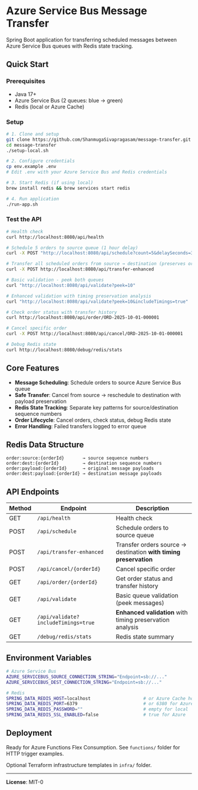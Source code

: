 # Azure Service Bus Message Transfer

Spring Boot application for transferring scheduled messages between Azure Service Bus queues with Redis state tracking.

## Quick Start

### Prerequisites
- Java 17+
- Azure Service Bus (2 queues: blue → green)
- Redis (local or Azure Cache)

### Setup
```bash
# 1. Clone and setup
git clone https://github.com/ShanmugaSivapragasam/message-transfer.git
cd message-transfer
./setup-local.sh

# 2. Configure credentials
cp env.example .env
# Edit .env with your Azure Service Bus and Redis credentials

# 3. Start Redis (if using local)
brew install redis && brew services start redis

# 4. Run application
./run-app.sh
```

### Test the API
```bash
# Health check
curl http://localhost:8080/api/health

# Schedule 5 orders to source queue (1 hour delay)
curl -X POST "http://localhost:8080/api/schedule?count=5&delaySeconds=3600"

# Transfer all scheduled orders from source → destination (preserves original timing)
curl -X POST http://localhost:8080/api/transfer-enhanced

# Basic validation - peek both queues
curl "http://localhost:8080/api/validate?peek=10"

# Enhanced validation with timing preservation analysis
curl "http://localhost:8080/api/validate?peek=10&includeTimings=true"

# Check order status with transfer history
curl http://localhost:8080/api/order/ORD-2025-10-01-000001

# Cancel specific order
curl -X POST http://localhost:8080/api/cancel/ORD-2025-10-01-000001

# Debug Redis state
curl http://localhost:8080/debug/redis/stats
```

## Core Features

- **Message Scheduling**: Schedule orders to source Azure Service Bus queue
- **Safe Transfer**: Cancel from source → reschedule to destination with payload preservation  
- **Redis State Tracking**: Separate key patterns for source/destination sequence numbers
- **Order Lifecycle**: Cancel orders, check status, debug Redis state
- **Error Handling**: Failed transfers logged to error queue

## Redis Data Structure
```
order:source:{orderId}       → source sequence numbers
order:dest:{orderId}         → destination sequence numbers  
order:payload:{orderId}      → original message payloads
order:dest:payload:{orderId} → destination message payloads
```

## API Endpoints

| Method | Endpoint | Description |
|--------|----------|-------------|
| GET | `/api/health` | Health check |
| POST | `/api/schedule` | Schedule orders to source queue |
| POST | `/api/transfer-enhanced` | Transfer orders source → destination **with timing preservation** |
| POST | `/api/cancel/{orderId}` | Cancel specific order |
| GET | `/api/order/{orderId}` | Get order status and transfer history |
| GET | `/api/validate` | Basic queue validation (peek messages) |
| GET | `/api/validate?includeTimings=true` | **Enhanced validation** with timing preservation analysis |
| GET | `/debug/redis/stats` | Redis state summary |

## Environment Variables

```bash
# Azure Service Bus
AZURE_SERVICEBUS_SOURCE_CONNECTION_STRING="Endpoint=sb://..."
AZURE_SERVICEBUS_DEST_CONNECTION_STRING="Endpoint=sb://..."

# Redis
SPRING_DATA_REDIS_HOST=localhost                    # or Azure Cache host
SPRING_DATA_REDIS_PORT=6379                         # or 6380 for Azure
SPRING_DATA_REDIS_PASSWORD=""                       # empty for local
SPRING_DATA_REDIS_SSL_ENABLED=false                 # true for Azure
```

## Deployment

Ready for Azure Functions Flex Consumption. See `functions/` folder for HTTP trigger examples.

Optional Terraform infrastructure templates in `infra/` folder.

---

**License**: MIT-0
